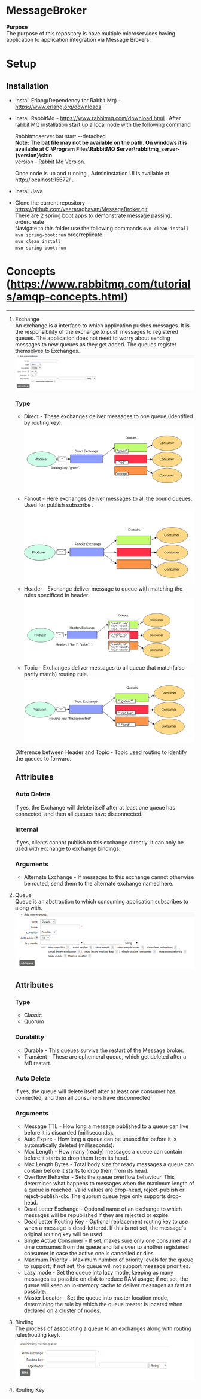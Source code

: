 # MessageBroker
**Purpose**  
The purpose of this repository is have multiple microservices having application to application integration via Message Brokers. 

# Setup  
## Installation  
- Install Erlang(Dependency for Rabbit Mq) - https://www.erlang.org/downloads 
- Install RabbitMq - https://www.rabbitmq.com/download.html .
   After rabbit MQ installation start up a local node with the following command
   
   Rabbitmqserver.bat start --detached  
   **Note: The bat file may not be available on the path. On windows it is available at C:\Program Files\RabbitMQ Server\rabbitmq_server-{version}\sbin**  
   version - Rabbit Mq Version.  
     
    Once node is up and running , Admininstation UI is available at http://localhost:15672/ .

- Install Java 
- Clone the current repository - https://github.com/veeraraghavan/MessageBroker.git  
  There are 2 spring boot apps to demonstrate message passing. 
  ordercreate  
  Navigate to this folder use the following commands
  `mvn clean install`  
  `mvn spring-boot:run`
  orderreplicate  
  `mvn clean install`  
  `mvn spring-boot:run`


# Concepts (https://www.rabbitmq.com/tutorials/amqp-concepts.html)
----------
1. Exchange  
   An exchange is a interface to which application pushes messages. It is the responsibility of the exchange to push messages to registered queues. 
   The application does not need to worry about sending messages to new queues as they get added. The queues register themselves to Exchanges.  
   ![](images/Exchange.PNG)  
   ### Type ###
   - Direct - These exchanges deliver messages to one queue (identified by routing key).  
   ![Screenshot](images/Direct.PNG)  
   - Fanout - Here exchanges deliver messages to all the bound queues. Used for publish subscribe .  
    ![Screenshot](images/Fanout.PNG)
   - Header - Exchange deliver message to queue with matching the rules specificed in header.  
       ![Screenshot](images/Headers.PNG)
   - Topic - Exchanges deliver messages to all queue that match(also partly match) routing rule.  
    ![Screenshot](images/Topic.PNG)

   Difference between Header and Topic - Topic used routing to identify the queues to forward.  
   ## Attributes ##
   ### Auto Delete ### 
   If yes, the Exchange will delete itself after at least one queue has connected, and then all queues have disconnected.  
   ### Internal ###
   If yes, clients cannot publish to this exchange directly. It can only be used with exchange to exchange bindings.  
   ### Arguments ###
   - Alternate Exchange - If messages to this exchange cannot otherwise be routed, send them to the alternate exchange named here.
     
2. Queue  
   Queue is an abstraction to which consuming application subscribes to along with.  
   ![Screenshot](images/Queue.PNG)  
      
    ## Attributes ##  
    ### Type ###
    - Classic
    - Quorum  
      
    ### Durability ###  
    - Durable - This queues survive the restart of the Message broker. 
    - Transient - These are ephemeral queue, which get deleted after a MB restart.  
    ### Auto Delete ###  
    If yes, the queue will delete itself after at least one consumer has connected, and then all consumers have disconnected.  
    ### Arguments ####
    - Message TTL - How long a message published to a queue can live before it is discarded (milliseconds).
    - Auto Expire - How long a queue can be unused for before it is automatically deleted (milliseconds).
    - Max Length  - How many (ready) messages a queue can contain before it starts to drop them from its head.
    - Max Length Bytes - Total body size for ready messages a queue can contain before it starts to drop them from its head.
    - Overflow Behavior - Sets the queue overflow behaviour. This determines what happens to messages when the maximum length of a queue is reached. Valid values are drop-head, reject-publish or reject-publish-dlx. The quorum queue type only supports drop-head.
    - Dead Letter Exchange - Optional name of an exchange to which messages will be republished if they are rejected or expire.
    - Dead Letter Routing Key - Optional replacement routing key to use when a message is dead-lettered. If this is not set, the message's original routing key will be used.
    - Single Active Consumer - If set, makes sure only one consumer at a time consumes from the queue and fails over to another registered consumer in case the active one is cancelled or dies.
    - Maximum Priority - Maximum number of priority levels for the queue to support; if not set, the queue will not support message priorities.
    - Lazy mode - Set the queue into lazy mode, keeping as many messages as possible on disk to reduce RAM usage; if not set, the queue will keep an in-memory cache to deliver messages as fast as possible.
    - Master Locator - Set the queue into master location mode, determining the rule by which the queue master is located when declared on a cluster of nodes.
   
3. Binding  
    The process of associating a queue to an exchanges along with routing rules(routing key).  
    ![Screenshot](images/Binding.PNG)

4. Routing Key




